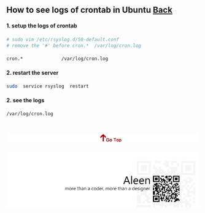 ## How to see logs of crontab in Ubuntu [Back](./qa.md)

#### 1. setup the logs of crontab

```sh
# sudo vim /etc/rsyslog.d/50-default.conf
# remove the '#' before cron.*  /var/log/cron.log

cron.*              /var/log/cron.log
```

#### 2. restart the server

```sh
sudo  service rsyslog  restart
```

#### 2. see the logs

```sh
/var/log/cron.log 
```

<a href="#how-to-use-gitbook-to-write-something" style="left:200px;"><img src="./../pic/gotop.png"></a>
=====
<a href="http://aleen42.github.io/" target="_blank" ><img src="./../pic/tail.gif"></a>

